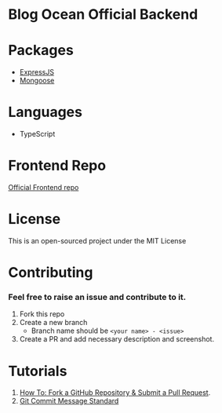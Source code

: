 # Blog Ocean Official Backend

# Packages

- [ExpressJS](https://expressjs.com/)
- [Mongoose](https://mongoosejs.com/)

# Languages

- TypeScript

# Frontend Repo

[Official Frontend repo](https://github.com/SarathAdhi/Blog_Ocean)

# License

This is an open-sourced project under the MIT License

# Contributing

### Feel free to raise an issue and contribute to it.

1. Fork this repo
2. Create a new branch
   - Branch name should be `<your name> - <issue>`
3. Create a PR and add necessary description and screenshot.

# Tutorials

1. [How To: Fork a GitHub Repository & Submit a Pull Request](https://jarv.is/notes/how-to-pull-request-fork-github/).
2. [Git Commit Message Standard](https://gist.github.com/tonibardina/9290fbc7d605b4f86919426e614fe692)
